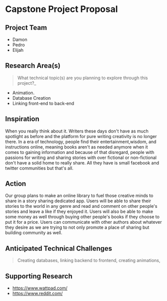 # Capstone Project Proposal

## Project Team
* Damon 
* Pedro
* Elijah
  
## Research Area(s)
> What technical topic(s) are you planning to explore through this project?_
* Animation. 
* Database Creation
* Linking front-end to back-end

## Inspiration
When you really think about it. Writers these days don't have as much spotlight as before and the platform for pure writing creativity is no longer there. In a era of technology, people find their entertainment,wisdom, and instructions online, meaning books aren't as needed anymore when it comes to gaining information and because of that disregard, people with passions for writing and sharing stories with over fictional or non-fictional don't have a solid home to really share. All they have is small facebook and twitter communities but that's all.

## Action
Our group plans to make an online library to fuel those creative minds to share in a story sharing dedicated app. Users will be able to share their stories to the world in any genre and read and comment on other people's stories and leave a like if they enjoyed it. Users will also be able to make some money as well through buying other people's books if they choose to put it for a price. Users can communicate with other authors about whatever they desire as we are trying to not only promote a place of sharing but building community as well.

## Anticipated Technical Challenges
> Creating databases, linking backend to frontend, creating animations, 

## Supporting Research
* https://www.wattpad.com/
* https://www.reddit.com/

##


